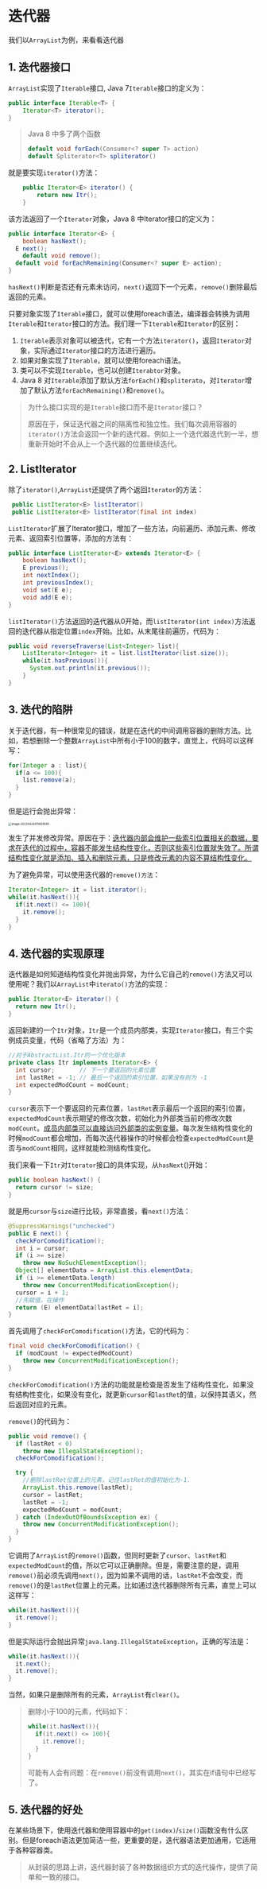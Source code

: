 # 迭代器

我们以`ArrayList`为例，来看看迭代器

## 1. 迭代器接口

`ArrayList`实现了`Iterable`接口, Java 7`Iterable`接口的定义为：

```java
public interface Iterable<T> {
	Iterator<T> iterator();
}
```

>   Java 8 中多了两个函数
>
>   ```java
>   default void forEach(Consumer<? super T> action)
>   default Spliterator<T> spliterator()
>   ```

就是要实现`iterator()`方法：

```java
    public Iterator<E> iterator() {
        return new Itr();
    }
```

该方法返回了一个`Iterator`对象，Java 8 中Iterator接口的定义为：

```java
public interface Iterator<E> {
	boolean hasNext();
  E next();
	default void remove();
  default void forEachRemaining(Consumer<? super E> action);
}
```

`hasNext()`判断是否还有元素未访问，`next()`返回下一个元素，`remove()`删除最后返回的元素。

只要对象实现了`Iterable`接口，就可以使用foreach语法，编译器会转换为调用`Iterable`和`Iterator`接口的方法。我们理一下`Iterable`和`Iterator`的区别：

1. `Iterable`表示对象可以被迭代，它有一个方法`iterator()`，返回`Iterator`对象，实际通过`Iterator`接口的方法进行遍历。
2. 如果对象实现了`Iterable`，就可以使用foreach语法。
3. 类可以不实现`Iterable`，也可以创建`Iterabtor`对象。
4. Java 8 对`Iterable`添加了默认方法`forEach()`和`spliterato`，对`Iterator`增加了默认方法`forEachRemaining()`和`remove()`。

>   为什么接口实现的是`Iterable`接口而不是`Iterator`接口？
>
>   原因在于，保证迭代器之间的隔离性和独立性。我们每次调用容器的`iterator()`方法会返回一个新的迭代器。例如上一个迭代器迭代到一半，想重新开始时不会从上一个迭代器的位置继续迭代。

## 2. ListIterator

除了`iterator()`,`ArrayList`还提供了两个返回`Iterator`的方法：

```java
 public ListIterator<E> listIterator()
 public ListIterator<E> listIterator(final int index) 
```

`ListIterator`扩展了Iterator接口，增加了一些方法，向前遍历、添加元素、修改元素、返回索引位置等，添加的方法有：

```java
public interface ListIterator<E> extends Iterator<E> {
    boolean hasNext();
    E previous();
    int nextIndex();
    int previousIndex();
    void set(E e);
    void add(E e);
}
```

`listIterator()`方法返回的迭代器从0开始，而`listIterator(int index)`方法返回的迭代器从指定位置`index`开始。比如，从末尾往前遍历，代码为：

```java
public void reverseTraverse(List<Integer> list){
  	ListIterator<Integer> it = list.listIterator(list.size());￼
    while(it.hasPrevious()){
      System.out.println(it.previous());
    }
}
```

## 3. 迭代的陷阱

关于迭代器，有一种很常见的错误，就是在迭代的中间调用容器的删除方法。比如，若想删除一个整数`ArrayList`中所有小于100的数字，直觉上，代码可以这样写：

```java
for(Integer a : list){
  if(a <= 100){
    list.remove(a);
  }
}
```

但是运行会抛出异常：

<img src="https://raw.github.com/Missyesterday/picgo/main/picgo/image-20220424015659565.png" alt="image-20220424015659565" style="zoom:40%;" />

发生了并发修改异常。原因在于：<u>迭代器内部会维护一些索引位置相关的数据，要求在迭代的过程中，容器不能发生结构性变化，否则这些索引位置就失效了。所谓结构性变化就是添加、插入和删除元素，只是修改元素的内容不算结构性变化。</u>

为了避免异常，可以使用迭代器的`remove()方法`：

```java
Iterator<Integer> it = list.iterator();
while(it.hasNext()){
  if(it.next() <= 100){
    it.remove();
  }
}
```

## 4. 迭代器的实现原理

迭代器是如何知道结构性变化并抛出异常，为什么它自己的`remove()`方法又可以使用呢？我们以`ArrayList`中`iterato()`方法的实现：

```java
public Iterator<E> iterator() {
  return new Itr();
}
```

返回新建的一个`Itr`对象，`Itr`是一个成员内部类，实现`Iterator`接口，有三个实例成员变量，代码（省略了方法）为：

```java
//对于AbstractList.Itr的一个优化版本
private class Itr implements Iterator<E> {
  int cursor;       // 下一个要返回的元素位置
  int lastRet = -1; // 最后一个返回的索引位置，如果没有则为 -1
  int expectedModCount = modCount;
}
```

`cursor`表示下一个要返回的元素位置，`lastRet`表示最后一个返回的索引位置，`expectedModCount`表示期望的修改次数，初始化为外部类当前的修改次数`modCount`。<u>成员内部类可以直接访问外部类的实例变量</u>。每次发生结构性变化的时候`modCount`都会增加，而每次迭代器操作的时候都会检查`expectedModCount`是否与`modCount`相同，这样就能检测结构性变化。

我们来看一下`Itr`对`Iterator`接口的具体实现，从`hasNext`()开始：

```java
public boolean hasNext() {
  return cursor != size;
}
```

就是用`cursor`与`size`进行比较，非常直接，看`next()`方法：

```java
@SuppressWarnings("unchecked")
public E next() {
  checkForComodification();
  int i = cursor;
  if (i >= size)
    throw new NoSuchElementException();
  Object[] elementData = ArrayList.this.elementData;
  if (i >= elementData.length)
    throw new ConcurrentModificationException();
  cursor = i + 1;
  //先赋值，在操作
  return (E) elementData[lastRet = i];
}
```

首先调用了`checkForComodification()`方法，它的代码为：

```java
final void checkForComodification() {
  if (modCount != expectedModCount)
    throw new ConcurrentModificationException();
}
```

`checkForComodification()`方法的功能就是检查是否发生了结构性变化，如果没有结构性变化，如果没有变化，就更新`cursor`和`lastRet`的值，以保持其语义，然后返回对应的元素。

`remove()`的代码为：

```java
public void remove() {
  if (lastRet < 0)
    throw new IllegalStateException();
  checkForComodification();

  try {
    //删除lastRet位置上的元素，记住lastRet的值初始化为-1.
    ArrayList.this.remove(lastRet);
    cursor = lastRet;
    lastRet = -1;
    expectedModCount = modCount;
  } catch (IndexOutOfBoundsException ex) {
    throw new ConcurrentModificationException();
  }
}
```

它调用了`ArrayList`的`remove()`函数，但同时更新了`cursor`、`lastRet`和`expectedModCount`的值，所以它可以正确删除。但是，需要注意的是，调用`remove()`前必须先调用`next()`，因为如果不调用的话，`lastRet`不会改变，而`remove()`的是`lastRet`位置上的元素。比如通过迭代器删除所有元素，直觉上可以这样写：

```java
while(it.hasNext()){
  it.remove();
}
```

但是实际运行会抛出异常`java.lang.IllegalStateException`，正确的写法是：

```java
while(it.hasNext()){
  it.next();
  it.remove();
}
```

当然，如果只是删除所有的元素，`ArrayList`有`clear()`。

>   删除小于100的元素，代码如下：
>
>   ```java
>   while(it.hasNext()){
>     if(it.next() <= 100){
>       it.remove();
>     }
>   }
>   ```
>
>   可能有人会有问题：在`remove()`前没有调用`next()`，其实在if语句中已经写了。



## 5. 迭代器的好处

在某些场景下，使用迭代器和使用容器中的`get(index)`/`size()`函数没有什么区别。但是foreach语法更加简洁一些，更重要的是，迭代器语法更加通用，它适用于各种容器类。

>   从封装的思路上讲，迭代器封装了各种数据组织方式的迭代操作，提供了简单和一致的接口。